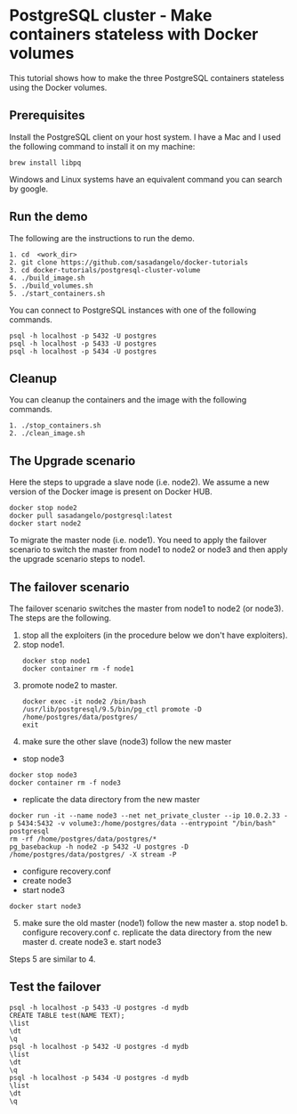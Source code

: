 # PostgreSQL cluster - Make containers stateless with Docker volumes

This tutorial shows how to make the three PostgreSQL containers stateless using the Docker volumes.

## Prerequisites

Install the PostgreSQL client on your host system. I have a Mac and I used the following command to install it on my machine:

```
brew install libpq
```

Windows and Linux systems have an equivalent command you can search by google.

## Run the demo

The following are the instructions to run the demo.

```
1. cd  <work_dir>
2. git clone https://github.com/sasadangelo/docker-tutorials
3. cd docker-tutorials/postgresql-cluster-volume
4. ./build_image.sh
5. ./build_volumes.sh
5. ./start_containers.sh
```

You can connect to PostgreSQL instances with one of the following commands.

```
psql -h localhost -p 5432 -U postgres
psql -h localhost -p 5433 -U postgres
psql -h localhost -p 5434 -U postgres
```

## Cleanup

You can cleanup the containers and the image with the following commands.

```
1. ./stop_containers.sh
2. ./clean_image.sh
```

## The Upgrade scenario

Here the steps to upgrade a slave node (i.e. node2). We assume a new version of the Docker image is present on Docker HUB.

```
docker stop node2
docker pull sasadangelo/postgresql:latest
docker start node2
```

To migrate the master node (i.e. node1). You need to apply the failover scenario to switch the master from node1 to node2 or node3 and then apply the upgrade scenario steps to node1.

## The failover scenario

The failover scenario switches the master from node1 to node2 (or node3). The steps are the following.

1. stop all the exploiters (in the procedure below we don't have exploiters).
2. stop node1.
   ```
   docker stop node1
   docker container rm -f node1
   ```
3. promote node2 to master.
   ```
   docker exec -it node2 /bin/bash
   /usr/lib/postgresql/9.5/bin/pg_ctl promote -D /home/postgres/data/postgres/
   exit
   ```
4. make sure the other slave (node3) follow the new master
  - stop node3
   ```
   docker stop node3
   docker container rm -f node3
   ```
  - replicate the data directory from the new master
   ```
   docker run -it --name node3 --net net_private_cluster --ip 10.0.2.33 -p 5434:5432 -v volume3:/home/postgres/data --entrypoint "/bin/bash" postgresql
   rm -rf /home/postgres/data/postgres/*
   pg_basebackup -h node2 -p 5432 -U postgres -D /home/postgres/data/postgres/ -X stream -P
   ```
  - configure recovery.conf
  - create node3
  - start node3
   ```
   docker start node3
   ```
5. make sure the old master (node1) follow the new master
  a. stop node1
  b. configure recovery.conf
  c. replicate the data directory from the new master
  d. create node3
  e. start node3

Steps 5 are similar to 4.

## Test the failover

```
psql -h localhost -p 5433 -U postgres -d mydb
CREATE TABLE test(NAME TEXT);
\list
\dt
\q
psql -h localhost -p 5432 -U postgres -d mydb
\list
\dt
\q
psql -h localhost -p 5434 -U postgres -d mydb
\list
\dt
\q
```




